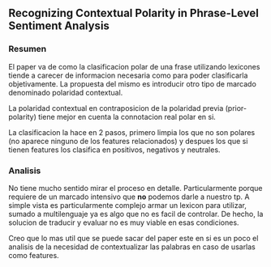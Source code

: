 ## Recognizing Contextual Polarity in Phrase-Level Sentiment Analysis

### Resumen
El paper va de como la clasificacion polar de una frase utilizando lexicones tiende a carecer
de informacion necesaria como para poder clasificarla objetivamente. La propuesta del mismo es
introducir otro tipo de marcado denominado polaridad contextual. 

La polaridad contextual en contraposicion de la polaridad previa (prior-polarity) tiene mejor en
cuenta la connotacion real polar en si.

La clasificacion la hace en 2 pasos, primero limpia los que no son polares (no aparece ninguno de
los features relacionados) y despues los que si tienen features los clasifica en positivos, negativos
y neutrales.

### Analisis
No tiene mucho sentido mirar el proceso en detalle. Particularmente porque requiere de un marcado 
intensivo que **no** podemos darle a nuestro tp. A simple vista es particularmente complejo
armar un lexicon para utilizar, sumado a multilenguaje ya es algo que no es facil de controlar.
De hecho, la solucion de traducir y evaluar no es muy viable en esas condiciones.

Creo que lo mas util que se puede sacar del paper este en si es un poco el analisis de la necesidad
de contextualizar las palabras en caso de usarlas como features.
